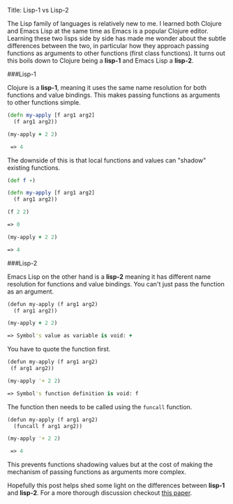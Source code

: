 Title: Lisp-1 vs Lisp-2

The Lisp family of languages is relatively new to me. I learned both Clojure and Emacs Lisp at the same time as Emacs is a popular Clojure editor. Learning these two lisps side by side has made me wonder about the subtle differences between the two, in particular how they approach passing functions as arguments to other functions (first class functions). It turns out this boils down to Clojure being a **lisp-1** and Emacs Lisp a **lisp-2**.

###Lisp-1

Clojure is a **lisp-1**, meaning it uses the same name resolution for both functions and value bindings. This makes passing functions as arguments to other functions simple.

```clojure
(defn my-apply [f arg1 arg2]
  (f arg1 arg2))

(my-apply + 2 2)

 => 4
```

The downside of this is that local functions and values can "shadow" existing functions.

```clojure
(def f -)

(defn my-apply [f arg1 arg2]
  (f arg1 arg2))

(f 2 2)

=> 0

(my-apply + 2 2)

=> 4
```

###Lisp-2

Emacs Lisp on the other hand is a **lisp-2** meaning it has different name resolution for functions and value bindings. You can't just pass the function as an argument.

```clojure
(defun my-apply (f arg1 arg2)
  (f arg1 arg2))

(my-apply + 2 2)

=> Symbol's value as variable is void: +
```

You have to quote the function first.

```clojure
(defun my-apply (f arg1 arg2)
 (f arg1 arg2))

(my-apply '+ 2 2)

=> Symbol's function definition is void: f
```

The function then needs to be called using the `funcall` function.

```clojure
(defun my-apply (f arg1 arg2)
  (funcall f arg1 arg2))

(my-apply '+ 2 2)

 => 4
```

This prevents functions shadowing values but at the cost of making the mechanism of passing functions as arguments more complex.

Hopefully this post helps shed some light on the differences between **lisp-1** and **lisp-2**. For a more thorough discussion checkout [this paper](http://www.nhplace.com/kent/Papers/Technical-Issues.html).

